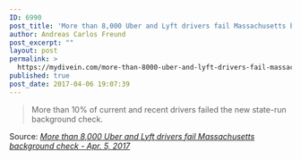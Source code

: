 ```yaml
---
ID: 6990
post_title: 'More than 8,000 Uber and Lyft drivers fail Massachusetts background check &#8211; Apr. 5, 2017'
author: Andreas Carlos Freund
post_excerpt: ""
layout: post
permalink: >
  https://mydivein.com/more-than-8000-uber-and-lyft-drivers-fail-massachusetts-background-check-apr-5-2017/
published: true
post_date: 2017-04-06 19:07:39
---
```

<blockquote><a href="http://money.cnn.com/2017/04/05/technology/massachusetts-uber-lyft-background/index.html?iid=ob_homepage_deskrecommended_pool"><img class="alignnone size-full" src="https://mydivein.com/wp-content/uploads/2017/04/170118161937-uber-app-780x439.jpg" alt="" /></a>More than 10% of current and recent drivers failed the new state-run background check.</blockquote>
Source: <em><a href="http://money.cnn.com/2017/04/05/technology/massachusetts-uber-lyft-background/index.html">More than 8,000 Uber and Lyft drivers fail Massachusetts background check - Apr. 5, 2017</a></em>